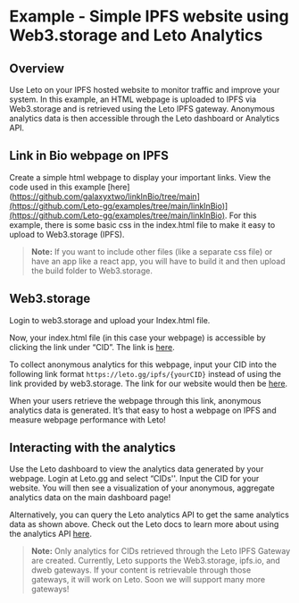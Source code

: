 # Example - Simple IPFS website using Web3.storage and Leto Analytics

## Overview
Use Leto on your IPFS hosted website to monitor traffic and improve your system. In this example, an HTML webpage is uploaded to IPFS via Web3.storage and is retrieved using the Leto IPFS gateway. Anonymous analytics data is then accessible through the Leto dashboard or Analytics API.

## Link in Bio webpage on IPFS
Create a simple html webpage to display your important links. View the code used in this example [here](https://github.com/galaxyxtwo/linkInBio/tree/main](https://github.com/Leto-gg/examples/tree/main/linkInBio)](https://github.com/Leto-gg/examples/tree/main/linkInBio). For this example, there is some basic css in the index.html file to make it easy to upload to Web3.storage (IPFS).

> **Note:** 
> If you want to include other files (like a separate css file) or have an app like a react app, you will have to build it and then upload the build folder to Web3.storage.

## Web3.storage
Login to web3.storage and upload your Index.html file.

Now, your index.html file (in this case your webpage) is accessible by clicking the link under “CID”. The link is [here](https://bafybeihzmr3arh3olpyqc4bul6jbchqzze77tsilbxvn3plurl67aagfm4.ipfs.w3s.link/). 

To collect anonymous analytics for this webpage, input your CID into the following link format `https://leto.gg/ipfs/{yourCID}` instead of using the link provided by web3.storage. The link for our website would then be [here](https://leto.gg/ipfs/bafybeihzmr3arh3olpyqc4bul6jbchqzze77tsilbxvn3plurl67aagfm4). 

When your users retrieve the webpage through this link, anonymous analytics data is generated. It’s that easy to host a webpage on IPFS and measure webpage performance with Leto!

## Interacting with the analytics
Use the Leto dashboard to view the analytics data generated by your webpage. Login at Leto.gg and select “CIDs''. Input the CID for your website. You will then see a visualization of your anonymous, aggregate analytics data on the main dashboard page!

Alternatively, you can query the Leto analytics API to get the same analytics data as shown above. Check out the Leto docs to learn more about using the analytics API [here](https://letodev.gitbook.io/leto-documentation-1/analytics).

> **Note:** 
> Only analytics for CIDs retrieved through the Leto IPFS Gateway are created. Currently, Leto supports the Web3.storage, ipfs.io, and dweb gateways. If your content is retrievable through those gateways, it will work on Leto. Soon we will support many more gateways!
